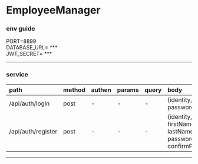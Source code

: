 EmployeeManager
===
### env guide
PORT=8899  
DATABASE_URL= ***  
JWT_SECRET= ***  

---
### service
|path |method |authen |params |query |body |
|:-- |:-- |:-- |:-- |:-- |:-- |
|/api/auth/login|post|-|-|-| {identity, password}
|/api/auth/register|post|-|-|-| {identity, firstName, lastName, password, confirmPassword}

---
